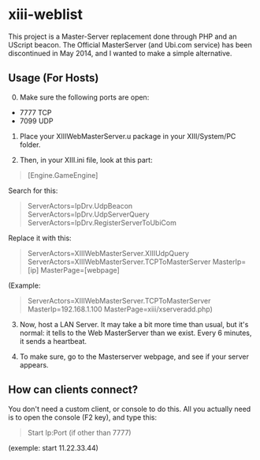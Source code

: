 # xiii-weblist
This project is a Master-Server replacement done through PHP and an UScript beacon.
The Official MasterServer (and Ubi.com service) has been discontinued in May 2014, and I wanted to make a simple alternative.

## Usage (For Hosts)
0) Make sure the following ports are open:

- 7777 TCP
- 7099 UDP

1) Place your XIIIWebMasterServer.u package in your XIII/System/PC folder.

2) Then, in your XIII.ini file, look at this part:
> [Engine.GameEngine]

Search for this:

> ServerActors=IpDrv.UdpBeacon<br />
ServerActors=IpDrv.UdpServerQuery<br />
ServerActors=IpDrv.RegisterServerToUbiCom<br />

Replace it with this:

> ServerActors=XIIIWebMasterServer.XIIIUdpQuery <br />
ServerActors=XIIIWebMasterServer.TCPToMasterServer MasterIp=[ip] MasterPage=[webpage]<br />

(Example: <br />
>ServerActors=XIIIWebMasterServer.TCPToMasterServer MasterIp=192.168.1.100 MasterPage=xiii/xserveradd.php)

3) Now, host a LAN Server. It may take a bit more time than usual, but it's normal: it tells to the Web MasterServer than we exist. Every 6 minutes, it sends a heartbeat.

4) To make sure, go to the Masterserver webpage, and see if your server appears.

## How can clients connect?

You don't need a custom client, or console to do this. All you actually need is to open the console (F2 key), and type this:

> Start Ip:Port (if other than 7777)

(exemple: start 11.22.33.44)
